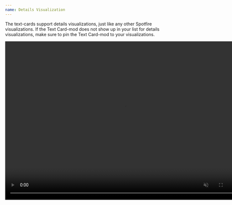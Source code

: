 ```yaml
---
name: Details Visualization
---
```

The text-cards support details visualizations, just like any other Spotfire visualizations. If the Text Card-mod does not show up in your list for details visualizations, make sure to pin the Text Card-mod to your visualizations.

<video controls muted width="768" height="512">
  <source src="../assets/webms/details-visualization.webm" type="video/webm">
</video>